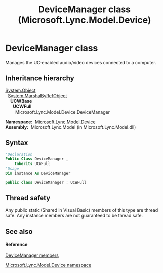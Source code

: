 ﻿---
title: DeviceManager class (Microsoft.Lync.Model.Device)
TOCTitle: DeviceManager class
ms:assetid: T:Microsoft.Lync.Model.Device.DeviceManager_DI_3_UC_OCS14MrefLyncWPF
ms:mtpsurl: https://msdn.microsoft.com/en-us/library/microsoft.lync.model.device.devicemanager_di_3_uc_ocs14mreflyncwpf(v=office.15)
ms:contentKeyID: 48595773
ms.date: 07/28/2014
mtps_version: v=office.15
f1_keywords:
- Microsoft.Lync.Model.Device.DeviceManager
dev_langs:
- CSharp
- JScript
- VB
- other
---

# DeviceManager class

Manages the UC-enabled audio/video devices connected to a computer.

## Inheritance hierarchy

[System.Object](http://msdn2.microsoft.com/en-us/library/e5kfa45b)  
  [System.MarshalByRefObject](http://msdn2.microsoft.com/en-us/library/w4302s1f)  
    **UCWBase**  
      **UCWFull**  
        Microsoft.Lync.Model.Device.DeviceManager  

**Namespace:**  [Microsoft.Lync.Model.Device](microsoft-lync-model-device-namespace_2.md)  
**Assembly:**  Microsoft.Lync.Model (in Microsoft.Lync.Model.dll)

## Syntax

``` vb
'Declaration
Public Class DeviceManager _
    Inherits UCWFull
'Usage
Dim instance As DeviceManager
```

``` csharp
public class DeviceManager : UCWFull
```

## Thread safety

Any public static (Shared in Visual Basic) members of this type are thread safe. Any instance members are not guaranteed to be thread safe.

## See also

#### Reference

[DeviceManager members](devicemanager-members-microsoft-lync-model-device_2.md)

[Microsoft.Lync.Model.Device namespace](microsoft-lync-model-device-namespace_2.md)

